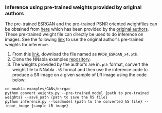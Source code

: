 ### Inference using pre-trained weights provided by original authors
The pre-trained ESRGAN and the pre-trained PSNR oriented weightfiles can be obtained from [here](https://drive.google.com/drive/folders/17VYV_SoZZesU6mbxz2dMAIccSSlqLecY) which has been provided by the [original authors](https://github.com/xinntao/ESRGAN). These pre-trained weight file can directly be used to do inference on images. See the following [link](./author's_weights_inference.md) to use the original author's pre-trained weights for inference.
1. From this [link]((https://drive.google.com/drive/folders/17VYV_SoZZesU6mbxz2dMAIccSSlqLecY)), download the file named as `RRDB_ESRGAN_x4.pth`.
2. Clone the NNabla examples [repository](https://github.com/sony/nnabla-examples.git).
3. The weights provided by the author's are in`.pth` format, convert the weight file to NNabla `.h5` format and then use the inference code to produce a SR image on a given sample of LR image using the code below:
```
cd nnabla-examples/GANs/esrgan
python convert_weights.py --pre-trained_model {path to pre-trained weights} --save_path {path to save the h5 file}
python inference.py --loadmodel {path to the converted h5 file} --input_image {sample LR image}
```
